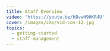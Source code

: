 ```yaml
---
title: Staff Overview
video: 'https://youtu.be/hBvwH9HKR4U'
cover: /images/cms/vid-cov-12.jpg
topics:
  - getting-started
  - staff-management
---
```


